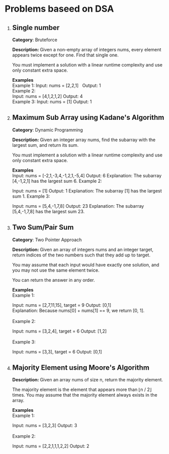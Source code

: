 <h1>Problems baseed on DSA</h1>

<ol>
<li>
<h2>Single number</h2>
<b>Category</b>: Bruteforce
<p><b>Description: </b>Given a non-empty array of integers nums, every element appears twice except for one. Find that single one.

You must implement a solution with a linear runtime complexity and use only constant extra space.</p>

<p><b>Examples</b><br>
Example 1:
Input: nums = [2,2,1] &nbsp; Output: 1<br>
Example 2:<br>
Input: nums = [4,1,2,1,2]&nbsp;Output: 4<br>
Example 3:
Input: nums = [1]&nbsp;Output: 1
 </p>
</li>

<li><h2>Maximum Sub Array using Kadane's Algorithm</h2>
<b>Category</b>: Dynamic Programming
<p><b>Description: </b>Given an integer array nums, find the 
subarray
 with the largest sum, and return its sum.

You must implement a solution with a linear runtime complexity and use only constant extra space.</p>

<p><b>Examples</b><br>
Input: nums = [-2,1,-3,4,-1,2,1,-5,4]
Output: 6
Explanation: The subarray [4,-1,2,1] has the largest sum 6.
Example 2:

Input: nums = [1]
Output: 1
Explanation: The subarray [1] has the largest sum 1.
Example 3:

Input: nums = [5,4,-1,7,8]
Output: 23
Explanation: The subarray [5,4,-1,7,8] has the largest sum 23.
 </p>
</li>

<li><h2>Two Sum/Pair Sum</h2>
<b>Category</b>: Two Pointer Approach
<p><b>Description: </b>Given an array of integers nums and an integer target, return indices of the two numbers such that they add up to target.

You may assume that each input would have exactly one solution, and you may not use the same element twice.

You can return the answer in any order.</p>

<p><b>Examples</b><br>
Example 1:

Input: nums = [2,7,11,15], target = 9
Output: [0,1]<br>
Explanation: Because nums[0] + nums[1] == 9, we return [0, 1].<br><br>
Example 2:

Input: nums = [3,2,4], target = 6
Output: [1,2]<br><br>
Example 3:

Input: nums = [3,3], target = 6
Output: [0,1]
 </p>
</li>

<li><h2>Majority Element using Moore's Algorithm</h2>
<p><b>Description: </b>Given an array nums of size n, return the majority element.

The majority element is the element that appears more than ⌊n / 2⌋ times. You may assume that the majority element always exists in the array.</p>

<p><b>Examples</b><br>
Example 1:

Input: nums = [3,2,3]
Output: 3<br><br>
Example 2:

Input: nums = [2,2,1,1,1,2,2]
Output: 2
 </p>
</li>
</ol>

 

